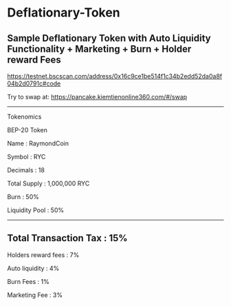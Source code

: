 # Deflationary-Token
Sample Deflationary Token with Auto Liquidity Functionality + Marketing + Burn + Holder reward Fees 
----------------
https://testnet.bscscan.com/address/0x16c9ce1be514f1c34b2edd52da0a8f04b2d0791c#code

Try to swap at: https://pancake.kiemtienonline360.com/#/swap

----------------

Tokenomics

BEP-20 Token

Name : RaymondCoin

Symbol : RYC

Decimals : 18

Total Supply : 1,000,000 RYC

Burn : 50%

Liquidity Pool : 50%

---------------------------
Total Transaction Tax : 15%
---------------------------
Holders reward fees : 7%

Auto liquidity : 4%  

Burn Fees : 1%       

Marketing Fee : 3%  
